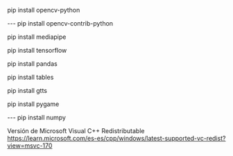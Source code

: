 pip install opencv-python

--- pip install opencv-contrib-python

pip install mediapipe

pip install tensorflow

pip install pandas

pip install tables

pip install gtts

pip install pygame

--- pip install numpy

Versión de Microsoft Visual C++ Redistributable
https://learn.microsoft.com/es-es/cpp/windows/latest-supported-vc-redist?view=msvc-170
